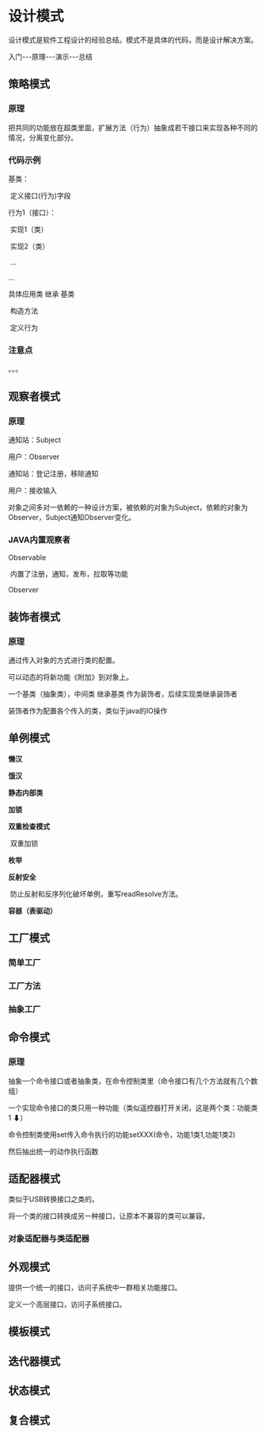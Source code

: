 # 设计模式

设计模式是软件工程设计的经验总结。模式不是具体的代码，而是设计解决方案。

入门---原理---演示---总结

## 策略模式

### 原理

把共同的功能放在超类里面，扩展方法（行为）抽象成若干接口来实现各种不同的情况，分离变化部分。 

### 代码示例

基类：

​	定义接口(行为)字段

行为1（接口）：

​	实现1（类）

​	实现2（类）

​	...

...

具体应用类 继承 基类

​	构造方法

​		定义行为

### 注意点

。。。

## 观察者模式

### 原理

通知站：Subject

用户：Observer

通知站：登记注册，移除通知

用户：接收输入

对象之间多对一依赖的一种设计方案，被依赖的对象为Subject，依赖的对象为Observer，Subject通知Observer变化。

### JAVA内置观察者

Observable

​	内置了注册，通知，发布，拉取等功能

Observer

## 装饰者模式

### 原理

通过传入对象的方式进行类的配置。

可以动态的将新功能《附加》到对象上。

一个基类（抽象类），中间类 继承基类 作为装饰者，后续实现类继承装饰者

装饰者作为配置各个传入的类，类似于java的IO操作



## 单例模式

**懒汉**

**饿汉**

**静态内部类**

**加锁**

**双重检查模式**

​	双重加锁

**枚举**

**反射安全**

​	防止反射和反序列化破坏单例，重写readResolve方法。

**容器（表驱动）**



## 工厂模式

### 简单工厂



### 工厂方法



### 抽象工厂



## 命令模式

### 原理

抽象一个命令接口或者抽象类，在命令控制类里（命令接口有几个方法就有几个数组）

一个实现命令接口的类只用一种功能（类似遥控器打开关闭，这是两个类：功能类1   ⬇）

命令控制类使用set传入命令执行的功能setXXX(命令，功能1类1,功能1类2)

然后抽出统一的动作执行函数



## 适配器模式

类似于USB转换接口之类的。

将一个类的接口转换成另一种接口，让原本不兼容的类可以兼容。

### 对象适配器与类适配器



## 外观模式

提供一个统一的接口，访问子系统中一群相关功能接口。

定义一个高层接口，访问子系统接口。



## 模板模式



## 迭代器模式



## 状态模式



## 复合模式